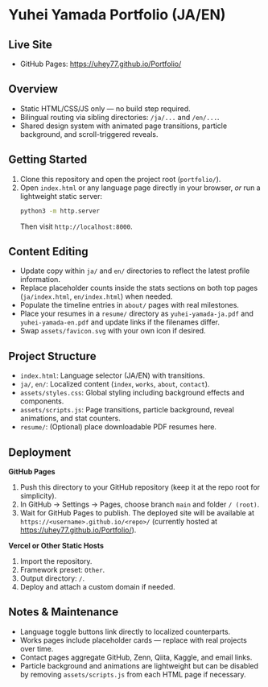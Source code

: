 Yuhei Yamada Portfolio (JA/EN)
==============================

Live Site
---------
- GitHub Pages: https://uhey77.github.io/Portfolio/

Overview
--------
- Static HTML/CSS/JS only — no build step required.
- Bilingual routing via sibling directories: `/ja/...` and `/en/...`.
- Shared design system with animated page transitions, particle background, and scroll-triggered reveals.

Getting Started
---------------
1. Clone this repository and open the project root (`portfolio/`).
2. Open `index.html` or any language page directly in your browser, _or_ run a lightweight static server:
   ```bash
   python3 -m http.server
   ```
   Then visit `http://localhost:8000`.

Content Editing
---------------
- Update copy within `ja/` and `en/` directories to reflect the latest profile information.
- Replace placeholder counts inside the stats sections on both top pages (`ja/index.html`, `en/index.html`) when needed.
- Populate the timeline entries in `about/` pages with real milestones.
- Place your resumes in a `resume/` directory as `yuhei-yamada-ja.pdf` and `yuhei-yamada-en.pdf` and update links if the filenames differ.
- Swap `assets/favicon.svg` with your own icon if desired.

Project Structure
-----------------
- `index.html`: Language selector (JA/EN) with transitions.
- `ja/`, `en/`: Localized content (`index`, `works`, `about`, `contact`).
- `assets/styles.css`: Global styling including background effects and components.
- `assets/scripts.js`: Page transitions, particle background, reveal animations, and stat counters.
- `resume/`: (Optional) place downloadable PDF resumes here.

Deployment
----------
**GitHub Pages**
1. Push this directory to your GitHub repository (keep it at the repo root for simplicity).
2. In GitHub → Settings → Pages, choose branch `main` and folder `/ (root)`.
3. Wait for GitHub Pages to publish. The deployed site will be available at `https://<username>.github.io/<repo>/` (currently hosted at https://uhey77.github.io/Portfolio/).

**Vercel or Other Static Hosts**
1. Import the repository.
2. Framework preset: `Other`.
3. Output directory: `/`.
4. Deploy and attach a custom domain if needed.

Notes & Maintenance
-------------------
- Language toggle buttons link directly to localized counterparts.
- Works pages include placeholder cards — replace with real projects over time.
- Contact pages aggregate GitHub, Zenn, Qiita, Kaggle, and email links.
- Particle background and animations are lightweight but can be disabled by removing `assets/scripts.js` from each HTML page if necessary.
